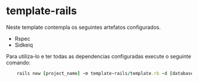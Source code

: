 # template-rails

Neste template contempla os seguintes artefatos configurados.
* Rspec
* Sidkeiq


Para utiliza-lo e ter todas as dependencias configuradas execute o seguinte comando:

```ruby
    rails new [project_name] -m template-rails/template.rb -d [database]
```

